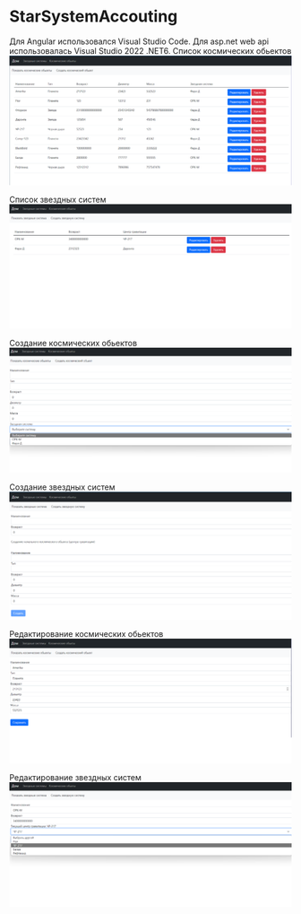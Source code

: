 # StarSystemAccouting

Для Angular использовался Visual Studio Code. Для asp.net web api использовалась Visual Studio 2022 .NET6.
Список космических обьектов
![alt text](Screenshots/ПокзКосмОб.png "Список космических обьектов")

Список звездных систем
![alt text](Screenshots/ПокзЗвСис.png "Список звездных систем")

Создание космических обьектов
![alt text](Screenshots/СоздКосмОб.png "Создание космических обьектов")

Создание звездных систем
![alt text](Screenshots/СоздЗвездСист.png "Создание звездных систем")

Редактирование космических обьектов
![alt text](Screenshots/РедакткосмОб.png "Редактирование космических обьектов")

Редактирование звездных систем
![alt text](Screenshots/редактЗвездСист.png "Редактирование звездных систем")
